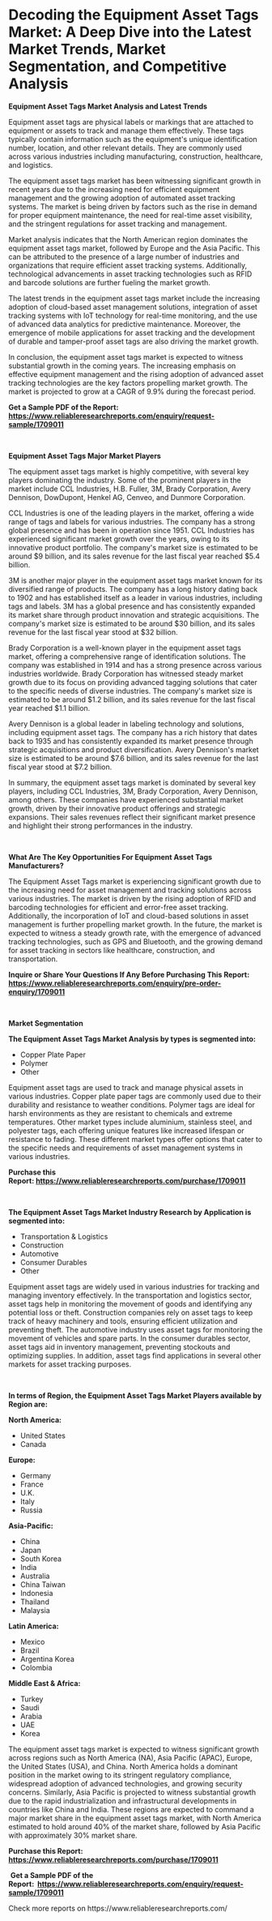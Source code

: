 <p><h1>Decoding the Equipment Asset Tags Market: A Deep Dive into the Latest Market Trends, Market Segmentation, and Competitive Analysis</h1></p><p><strong>Equipment Asset Tags Market Analysis and Latest Trends</strong></p>
<p><p>Equipment asset tags are physical labels or markings that are attached to equipment or assets to track and manage them effectively. These tags typically contain information such as the equipment's unique identification number, location, and other relevant details. They are commonly used across various industries including manufacturing, construction, healthcare, and logistics.</p><p>The equipment asset tags market has been witnessing significant growth in recent years due to the increasing need for efficient equipment management and the growing adoption of automated asset tracking systems. The market is being driven by factors such as the rise in demand for proper equipment maintenance, the need for real-time asset visibility, and the stringent regulations for asset tracking and management.</p><p>Market analysis indicates that the North American region dominates the equipment asset tags market, followed by Europe and the Asia Pacific. This can be attributed to the presence of a large number of industries and organizations that require efficient asset tracking systems. Additionally, technological advancements in asset tracking technologies such as RFID and barcode solutions are further fueling the market growth.</p><p>The latest trends in the equipment asset tags market include the increasing adoption of cloud-based asset management solutions, integration of asset tracking systems with IoT technology for real-time monitoring, and the use of advanced data analytics for predictive maintenance. Moreover, the emergence of mobile applications for asset tracking and the development of durable and tamper-proof asset tags are also driving the market growth.</p><p>In conclusion, the equipment asset tags market is expected to witness substantial growth in the coming years. The increasing emphasis on effective equipment management and the rising adoption of advanced asset tracking technologies are the key factors propelling market growth. The market is projected to grow at a CAGR of 9.9% during the forecast period.</p></p>
<p><strong>Get a Sample PDF of the Report:&nbsp; <a href="https://www.reliableresearchreports.com/enquiry/request-sample/1709011">https://www.reliableresearchreports.com/enquiry/request-sample/1709011</a></strong></p>
<p>&nbsp;</p>
<p><strong>Equipment Asset Tags Major Market Players</strong></p>
<p><p>The equipment asset tags market is highly competitive, with several key players dominating the industry. Some of the prominent players in the market include CCL Industries, H.B. Fuller, 3M, Brady Corporation, Avery Dennison, DowDupont, Henkel AG, Cenveo, and Dunmore Corporation.</p><p>CCL Industries is one of the leading players in the market, offering a wide range of tags and labels for various industries. The company has a strong global presence and has been in operation since 1951. CCL Industries has experienced significant market growth over the years, owing to its innovative product portfolio. The company's market size is estimated to be around $9 billion, and its sales revenue for the last fiscal year reached $5.4 billion.</p><p>3M is another major player in the equipment asset tags market known for its diversified range of products. The company has a long history dating back to 1902 and has established itself as a leader in various industries, including tags and labels. 3M has a global presence and has consistently expanded its market share through product innovation and strategic acquisitions. The company's market size is estimated to be around $30 billion, and its sales revenue for the last fiscal year stood at $32 billion.</p><p>Brady Corporation is a well-known player in the equipment asset tags market, offering a comprehensive range of identification solutions. The company was established in 1914 and has a strong presence across various industries worldwide. Brady Corporation has witnessed steady market growth due to its focus on providing advanced tagging solutions that cater to the specific needs of diverse industries. The company's market size is estimated to be around $1.2 billion, and its sales revenue for the last fiscal year reached $1.1 billion.</p><p>Avery Dennison is a global leader in labeling technology and solutions, including equipment asset tags. The company has a rich history that dates back to 1935 and has consistently expanded its market presence through strategic acquisitions and product diversification. Avery Dennison's market size is estimated to be around $7.6 billion, and its sales revenue for the last fiscal year stood at $7.2 billion.</p><p>In summary, the equipment asset tags market is dominated by several key players, including CCL Industries, 3M, Brady Corporation, Avery Dennison, among others. These companies have experienced substantial market growth, driven by their innovative product offerings and strategic expansions. Their sales revenues reflect their significant market presence and highlight their strong performances in the industry.</p></p>
<p>&nbsp;</p>
<p><strong>What Are The Key Opportunities For Equipment Asset Tags Manufacturers?</strong></p>
<p><p>The Equipment Asset Tags market is experiencing significant growth due to the increasing need for asset management and tracking solutions across various industries. The market is driven by the rising adoption of RFID and barcoding technologies for efficient and error-free asset tracking. Additionally, the incorporation of IoT and cloud-based solutions in asset management is further propelling market growth. In the future, the market is expected to witness a steady growth rate, with the emergence of advanced tracking technologies, such as GPS and Bluetooth, and the growing demand for asset tracking in sectors like healthcare, construction, and transportation.</p></p>
<p><strong>Inquire or Share Your Questions If Any Before Purchasing This Report: <a href="https://www.reliableresearchreports.com/enquiry/pre-order-enquiry/1709011">https://www.reliableresearchreports.com/enquiry/pre-order-enquiry/1709011</a></strong></p>
<p>&nbsp;</p>
<p><strong>Market Segmentation</strong></p>
<p><strong>The Equipment Asset Tags Market Analysis by types is segmented into:</strong></p>
<p><ul><li>Copper Plate Paper</li><li>Polymer</li><li>Other</li></ul></p>
<p><p>Equipment asset tags are used to track and manage physical assets in various industries. Copper plate paper tags are commonly used due to their durability and resistance to weather conditions. Polymer tags are ideal for harsh environments as they are resistant to chemicals and extreme temperatures. Other market types include aluminium, stainless steel, and polyester tags, each offering unique features like increased lifespan or resistance to fading. These different market types offer options that cater to the specific needs and requirements of asset management systems in various industries.</p></p>
<p><strong>Purchase this Report:&nbsp;<a href="https://www.reliableresearchreports.com/purchase/1709011">https://www.reliableresearchreports.com/purchase/1709011</a></strong></p>
<p>&nbsp;</p>
<p><strong>The Equipment Asset Tags Market Industry Research by Application is segmented into:</strong></p>
<p><ul><li>Transportation & Logistics</li><li>Construction</li><li>Automotive</li><li>Consumer Durables</li><li>Other</li></ul></p>
<p><p>Equipment asset tags are widely used in various industries for tracking and managing inventory effectively. In the transportation and logistics sector, asset tags help in monitoring the movement of goods and identifying any potential loss or theft. Construction companies rely on asset tags to keep track of heavy machinery and tools, ensuring efficient utilization and preventing theft. The automotive industry uses asset tags for monitoring the movement of vehicles and spare parts. In the consumer durables sector, asset tags aid in inventory management, preventing stockouts and optimizing supplies. In addition, asset tags find applications in several other markets for asset tracking purposes.</p></p>
<p>&nbsp;</p>
<p><strong>In terms of Region, the Equipment Asset Tags Market Players available by Region are:</strong></p>
<p>
    <p> <strong> North America: </strong>
        <ul>
            <li>United States</li>
            <li>Canada</li>
        </ul>
        </p> 
    <p> <strong> Europe: </strong>
        <ul>
            <li>Germany</li>
            <li>France</li>
            <li>U.K.</li>
            <li>Italy</li>
            <li>Russia</li>
        </ul>
        </p> 
    <p> <strong> Asia-Pacific: </strong>
        <ul>
            <li>China</li>
            <li>Japan</li>
            <li>South Korea</li>
            <li>India</li>
            <li>Australia</li>
            <li>China Taiwan</li>
            <li>Indonesia</li>
            <li>Thailand</li>
            <li>Malaysia</li>
        </ul>
        </p> 
    <p> <strong> Latin America: </strong>
        <ul>
            <li>Mexico</li>
            <li>Brazil</li>
            <li>Argentina Korea</li>
            <li>Colombia</li>
        </ul>
        </p> 
    <p> <strong> Middle East & Africa: </strong>
        <ul>
            <li>Turkey</li>
            <li>Saudi</li>
            <li>Arabia</li>
            <li>UAE</li>
            <li>Korea</li>
        </ul>
    </p>
    </p>
<p><p>The equipment asset tags market is expected to witness significant growth across regions such as North America (NA), Asia Pacific (APAC), Europe, the United States (USA), and China. North America holds a dominant position in the market owing to its stringent regulatory compliance, widespread adoption of advanced technologies, and growing security concerns. Similarly, Asia Pacific is projected to witness substantial growth due to the rapid industrialization and infrastructural developments in countries like China and India. These regions are expected to command a major market share in the equipment asset tags market, with North America estimated to hold around 40% of the market share, followed by Asia Pacific with approximately 30% market share.</p></p>
<p><strong>Purchase this Report: <a href="https://www.reliableresearchreports.com/purchase/1709011">https://www.reliableresearchreports.com/purchase/1709011</a></strong></p>
<p>&nbsp;<strong>Get a Sample PDF of the Report:&nbsp;&nbsp;<a href="https://www.reliableresearchreports.com/enquiry/request-sample/1709011">https://www.reliableresearchreports.com/enquiry/request-sample/1709011</a></strong></p>
<p><strong></strong></p>
<p>Check more reports on https://www.reliableresearchreports.com/</p>